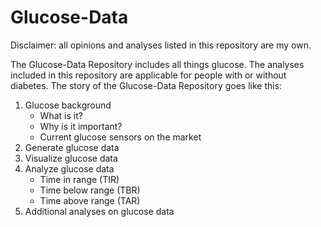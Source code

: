 # Glucose-Data
Disclaimer: all opinions and analyses listed in this repository are my own. 

The Glucose-Data Repository includes all things glucose. 
The analyses included in this repository are applicable for people with or without diabetes.
The story of the Glucose-Data Repository goes like this:

1) Glucose background
   - What is it?
   - Why is it important?
   - Current glucose sensors on the market
2) Generate glucose data
3) Visualize glucose data
4) Analyze glucose data
   - Time in range (TIR)
   - Time below range (TBR)
   - Time above range (TAR) 
5) Additional analyses on glucose data

